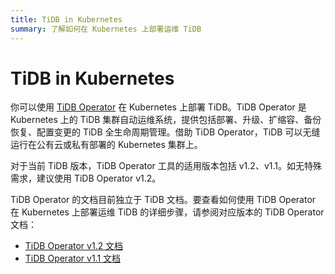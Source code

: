 ```yaml
---
title: TiDB in Kubernetes
summary: 了解如何在 Kubernetes 上部署运维 TiDB
---
```


# TiDB in Kubernetes

你可以使用 [TiDB Operator](https://github.com/pingcap/tidb-operator) 在 Kubernetes 上部署 TiDB。TiDB Operator 是 Kubernetes 上的 TiDB 集群自动运维系统，提供包括部署、升级、扩缩容、备份恢复、配置变更的 TiDB 全生命周期管理。借助 TiDB Operator，TiDB 可以无缝运行在公有云或私有部署的 Kubernetes 集群上。

对于当前 TiDB 版本，TiDB Operator 工具的适用版本包括 v1.2、v1.1。如无特殊需求，建议使用 TiDB Operator v1.2。

TiDB Operator 的文档目前独立于 TiDB 文档。要查看如何使用 TiDB Operator 在 Kubernetes 上部署运维 TiDB 的详细步骤，请参阅对应版本的 TiDB Operator 文档：

- [TiDB Operator v1.2 文档](https://docs.pingcap.com/zh/tidb-in-kubernetes/v1.2)
- [TiDB Operator v1.1 文档](https://docs.pingcap.com/zh/tidb-in-kubernetes/v1.1/)